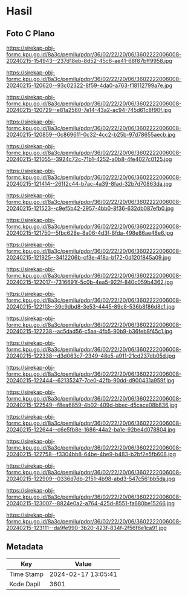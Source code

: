 # Hasil

## Foto C Plano

https://sirekap-obj-formc.kpu.go.id/8a3c/pemilu/pdpr/36/02/22/20/06/3602222006008-20240215-154943--237d18eb-8d52-45c6-ae41-68f87bff9958.jpg

https://sirekap-obj-formc.kpu.go.id/8a3c/pemilu/pdpr/36/02/22/20/06/3602222006008-20240215-120620--93c02322-8f59-4da0-a763-f18112799a7e.jpg

https://sirekap-obj-formc.kpu.go.id/8a3c/pemilu/pdpr/36/02/22/20/06/3602222006008-20240215-120729--e81a2560-7e14-43a2-ac94-745d61c8f90f.jpg

https://sirekap-obj-formc.kpu.go.id/8a3c/pemilu/pdpr/36/02/22/20/06/3602222006008-20240215-120859--0c869611-0c32-4cc2-b25b-97d78655aecb.jpg

https://sirekap-obj-formc.kpu.go.id/8a3c/pemilu/pdpr/36/02/22/20/06/3602222006008-20240215-121055--3924c72c-71b1-4252-a0b8-4fe4027c0125.jpg

https://sirekap-obj-formc.kpu.go.id/8a3c/pemilu/pdpr/36/02/22/20/06/3602222006008-20240215-121414--261f2c44-b7ac-4a39-8fad-32b7d70863da.jpg

https://sirekap-obj-formc.kpu.go.id/8a3c/pemilu/pdpr/36/02/22/20/06/3602222006008-20240215-121523--c9ef5b42-2957-4bb0-8f36-632db087efb0.jpg

https://sirekap-obj-formc.kpu.go.id/8a3c/pemilu/pdpr/36/02/22/20/06/3602222006008-20240215-121750--5fbc628e-8a06-4d3f-8fda-498e86ae48e6.jpg

https://sirekap-obj-formc.kpu.go.id/8a3c/pemilu/pdpr/36/02/22/20/06/3602222006008-20240215-121925--3412206b-cf3e-418a-b172-0d120f845a09.jpg

https://sirekap-obj-formc.kpu.go.id/8a3c/pemilu/pdpr/36/02/22/20/06/3602222006008-20240215-122017--7316691f-5c0b-4ea5-922f-840c059b4362.jpg

https://sirekap-obj-formc.kpu.go.id/8a3c/pemilu/pdpr/36/02/22/20/06/3602222006008-20240215-122113--39c9dbd8-3e53-4445-89c8-536b8f86d8c1.jpg

https://sirekap-obj-formc.kpu.go.id/8a3c/pemilu/pdpr/36/02/22/20/06/3602222006008-20240215-122238--ac5dad56-c5aa-4fb5-90b9-b36feb8f45c1.jpg

https://sirekap-obj-formc.kpu.go.id/8a3c/pemilu/pdpr/36/02/22/20/06/3602222006008-20240215-122338--d3d063c7-2349-48e5-a911-21cd237db05d.jpg

https://sirekap-obj-formc.kpu.go.id/8a3c/pemilu/pdpr/36/02/22/20/06/3602222006008-20240215-122444--62135247-7ce0-42fb-90dd-d900431a959f.jpg

https://sirekap-obj-formc.kpu.go.id/8a3c/pemilu/pdpr/36/02/22/20/06/3602222006008-20240215-122549--f8ea6859-4b02-409d-bbec-d5cace08b836.jpg

https://sirekap-obj-formc.kpu.go.id/8a3c/pemilu/pdpr/36/02/22/20/06/3602222006008-20240215-122644--c6e5fb8e-1686-44a2-ba1e-92be4d078804.jpg

https://sirekap-obj-formc.kpu.go.id/8a3c/pemilu/pdpr/36/02/22/20/06/3602222006008-20240215-122758--f3304bb8-64be-4be9-b483-b2bf2e5fb608.jpg

https://sirekap-obj-formc.kpu.go.id/8a3c/pemilu/pdpr/36/02/22/20/06/3602222006008-20240215-122909--0336d7db-2151-4b98-abd3-547c561bb5da.jpg

https://sirekap-obj-formc.kpu.go.id/8a3c/pemilu/pdpr/36/02/22/20/06/3602222006008-20240215-123007--8824e0a2-a764-425d-8551-fa680be15266.jpg

https://sirekap-obj-formc.kpu.go.id/8a3c/pemilu/pdpr/36/02/22/20/06/3602222006008-20240215-123111--da9fe990-3b20-423f-834f-2f56f6e1ca91.jpg


## Metadata

| Key        | Value               |
| ---------- | ------------------- |
| Time Stamp | 2024-02-17 13:05:41 |
| Kode Dapil | 3601                |



